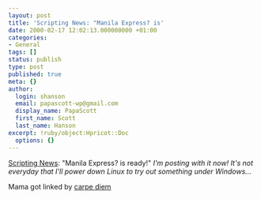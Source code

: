 ```yaml
---
layout: post
title: 'Scripting News: "Manila Express? is'
date: 2000-02-17 12:02:13.000000000 +01:00
categories:
- General
tags: []
status: publish
type: post
published: true
meta: {}
author:
  login: shanson
  email: papascott-wp@gmail.com
  display_name: PapaScott
  first_name: Scott
  last_name: Hanson
excerpt: !ruby/object:Hpricot::Doc
  options: {}
---
```

<p><a href="http://www.scripting.com/">Scripting News</a>: "Manila Express? is ready!" <i>I'm posting with it now! It's not everyday that I'll power down Linux to try out something under Windows...</i></p>
<p>Mama got linked by <a href="http://carpediem.editthispage.com/">carpe diem</a></p>
